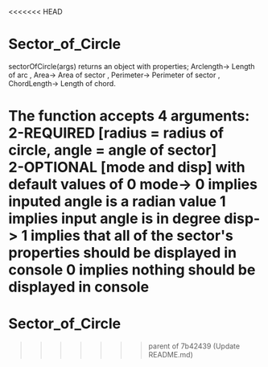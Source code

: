 <<<<<<< HEAD
# Sector_of_Circle

sectorOfCircle(args) returns an object with properties; 
Arclength-> Length of arc       ,   Area-> Area of sector , 
Perimeter-> Perimeter of sector ,   ChordLength-> Length of chord.

The function accepts 4 arguments: 
2-REQUIRED [radius = radius of circle, angle = angle of sector]   
2-OPTIONAL [mode and disp] with default values of 0 
      mode->  0 implies inputed angle is a radian value
              1 implies input angle is in degree 
      disp->  1 implies that all of the sector's properties should be displayed in console 
              0 implies nothing should be displayed in console  
=======
# Sector_of_Circle
>>>>>>> parent of 7b42439 (Update README.md)
